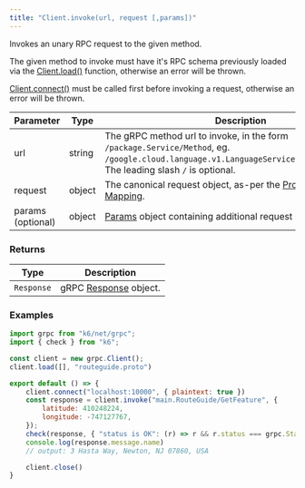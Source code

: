 ```yaml
---
title: "Client.invoke(url, request [,params])"
---
```


Invokes an unary RPC request to the given method.

The given method to invoke must have it's RPC schema previously loaded via the [Client.load()](/javascript-api/k6-net-grpc/client/client-load-importpaths----protofiles) function, otherwise an
error will be thrown.

[Client.connect()](/javascript-api/k6-net-grpc/client/client-connect-address-params) must be called first before invoking a request, otherwise an error will be thrown.

| Parameter | Type | Description |
|-----------|------|-------------|
| url | string | The gRPC method url to invoke, in the form `/package.Service/Method`, eg. `/google.cloud.language.v1.LanguageService/AnalyzeSentiment`. The leading slash `/` is optional. |
| request | object | The canonical request object, as-per the [Protobuf JSON Mapping](https://developers.google.com/protocol-buffers/docs/proto3#json). |
| params (optional) | object | [Params](/javascript-api/k6-net-grpc/params) object containing additional request parameters.

### Returns

| Type | Description |
|------|-------------|
| `Response` | gRPC [Response](/javascript-api/k6-net-grpc/response) object. |

### Examples

<div class="code-group" data-props='{"labels": ["Simple example"], "lineNumbers": [true]}'>

```js
import grpc from "k6/net/grpc";
import { check } from "k6";

const client = new grpc.Client();
client.load([], "routeguide.proto")

export default () => {
    client.connect("localhost:10000", { plaintext: true })
    const response = client.invoke("main.RouteGuide/GetFeature", {
        latitude: 410248224,
        longitude: -747127767,
    });
    check(response, { "status is OK": (r) => r && r.status === grpc.StatusOK });
    console.log(response.message.name)
    // output: 3 Hasta Way, Newton, NJ 07860, USA

    client.close()
}
```

</div>


